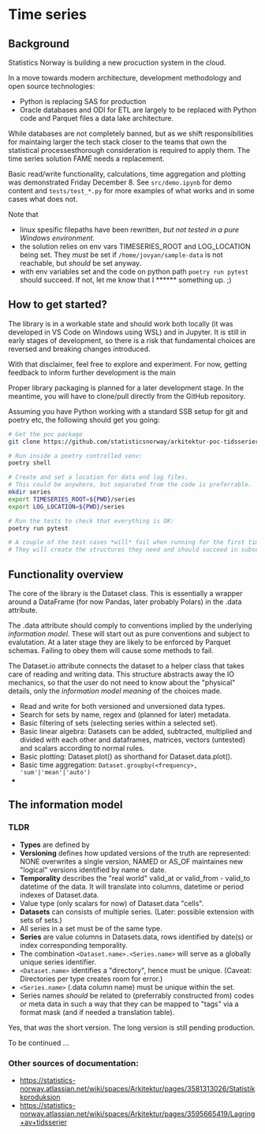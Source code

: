 # Time series

## Background

Statistics Norway is building a new procuction system in the cloud.

In a move towards modern architecture, development methodology and open source technologies: 
 * Python is replacing SAS for production 
 * Oracle databases and ODI for ETL are largely to be replaced with Python code and Parquet files a data lake architecture.

While databases are not completely banned, but as we shift responsibilities for maintaing larger the tech stack closer to the teams that own the statistical processesthorough consideration is required to apply them. The time series solution FAME needs a replacement. 

Basic read/write functionality, calculations, time aggregation and plotting was demonstrated Friday December 8. See `src/demo.ipynb` for demo content and `tests/test_*.py` for more examples of what works and in some cases what does not.

Note that
 * linux spesific filepaths have been rewritten, *but not tested in a pure Windows environment*.
 * the solution relies on env vars  TIMESERIES_ROOT and LOG_LOCATION being set. They *must* be set if `/home/jovyan/sample-data` is not reachable, but *should* be set anyway.
* with env variables set and the code on python path `poetry run pytest` should succeed. If not, let me know that I ****** something up. ;) 

## How to get started?

The library is in a workable state and should work both locally (it was developed in VS Code on Windows using WSL) and in Jupyter. It is still in early stages of development, so there is a risk that fundamental choices are reversed and breaking changes introduced. 

With that disclaimer, feel free to explore and experiment. For now, getting feedback to inform further development is the main

Proper library packaging is planned for a later development stage. In the meantime, you will have to clone/pull directly from the GitHub repository.

Assuming you have Python working with a standard SSB setup for git and poetry etc, the following should get you going:

``` bash
# Get the poc package
git clone https://github.com/statisticsnorway/arkitektur-poc-tidsserier.git

# Run inside a poetry controlled venv:
poetry shell

# Create and set a location for data and log files.
# This could be anywhere, but separated from the code is preferrable.
mkdir series
export TIMESERIES_ROOT=${PWD}/series
export LOG_LOCATION=${PWD}/series

# Run the tests to check that everything is OK: 
poetry run pytest

# A couple of the test cases *will* fail when running for the first time.  
# They will create the structures they need and should succeed in subsequent runs.

```


## Functionality overview

The core of the library is the Dataset class. This is essentially a wrapper around a DataFrame (for now Pandas, later probably Polars) in the .data attribute. 

The .data attribute should comply to conventions implied by the underlying *information model*. These will start out as pure conventions and subject to evalutation. At a later stage they are likely to be enforced by Parquet schemas. Failing to obey them will cause some methods to fail. 

The Dataset.io attribute connects the dataset to a helper class that takes care of reading and writing data. This structure abstracts away the IO mechanics, so that the user do not need to know about the "physical" details, only the *information model meaning* of the choices made.

 * Read and write for both versioned and unversioned data types.
 * Search for sets by name, regex and (planned for later) metadata.
 * Basic filtering of sets (selecting series within a selected set).
 * Basic linear algebra: Datasets can be added, subtracted, multiplied and divided with each other and dataframes, matrices, vectors (untested) and scalars according to normal rules.  
 * Basic plotting: Dataset.plot() as shorthand for Dataset.data.plot(<and sensible defaults>).
 * Basic time aggregation: 
 `Dataset.groupby(<frequency>, 'sum'|'mean'|'auto')`
 * 


 ## The information model

 ### TLDR

 * **Types** are defined by
  * **Versioning** defines how updated versions of the truth are represented: NONE overwrites a single version, NAMED or AS_OF maintaines new "logical" versions identified by name or date.
  * **Temporality** describes the "real world" valid_at or valid_from - valid_to datetime of the data. It will translate into columns, datetime or period indexes of Dataset.data.
  * Value type (only scalars for now) of Dataset.data "cells".
* **Datasets** can consists of multiple series. (Later: possible extension with sets of sets.)
* All series in a set must be of the same type. 
* **Series** are value columns in Datasets.data, rows identified by date(s) or index corresponding temporality.
* The combination `<Dataset.name>.<Series.name>` will serve as a globally unique series identifier.
* `<Dataset.name>` identifies a "directory", hence must be unique. (Caveat: Directories per type creates room for error.)
* `<Series.name>` (.data column name) must be unique within the set. 
* Series names *should* be related to (preferrably constructed from) codes or meta data in such a way that they can be mapped to "tags" via a format mask (and if needed a translation table). 

Yes, that *was* the short version. The long version is still pending production.

To be continued ...

### Other sources of documentation:

* https://statistics-norway.atlassian.net/wiki/spaces/Arkitektur/pages/3581313026/Statistikkproduksjon
* https://statistics-norway.atlassian.net/wiki/spaces/Arkitektur/pages/3595665419/Lagring+av+tidsserier